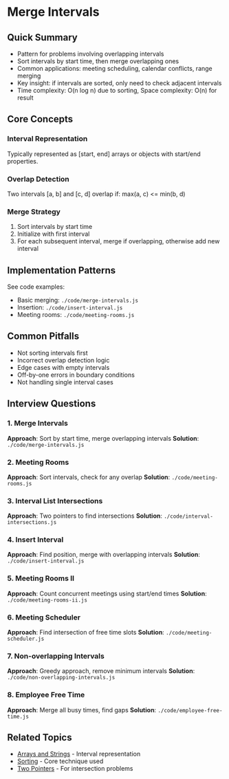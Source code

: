 # Merge Intervals

## Quick Summary
- Pattern for problems involving overlapping intervals
- Sort intervals by start time, then merge overlapping ones
- Common applications: meeting scheduling, calendar conflicts, range merging
- Key insight: if intervals are sorted, only need to check adjacent intervals
- Time complexity: O(n log n) due to sorting, Space complexity: O(n) for result

## Core Concepts

### Interval Representation
Typically represented as [start, end] arrays or objects with start/end properties.

### Overlap Detection
Two intervals [a, b] and [c, d] overlap if: max(a, c) <= min(b, d)

### Merge Strategy
1. Sort intervals by start time
2. Initialize with first interval
3. For each subsequent interval, merge if overlapping, otherwise add new interval

## Implementation Patterns
See code examples:
- Basic merging: `./code/merge-intervals.js`
- Insertion: `./code/insert-interval.js`
- Meeting rooms: `./code/meeting-rooms.js`

## Common Pitfalls
- Not sorting intervals first
- Incorrect overlap detection logic
- Edge cases with empty intervals
- Off-by-one errors in boundary conditions
- Not handling single interval cases

## Interview Questions

### 1. Merge Intervals
**Approach**: Sort by start time, merge overlapping intervals
**Solution**: `./code/merge-intervals.js`

### 2. Meeting Rooms
**Approach**: Sort intervals, check for any overlap
**Solution**: `./code/meeting-rooms.js`

### 3. Interval List Intersections
**Approach**: Two pointers to find intersections
**Solution**: `./code/interval-intersections.js`

### 4. Insert Interval
**Approach**: Find position, merge with overlapping intervals
**Solution**: `./code/insert-interval.js`

### 5. Meeting Rooms II
**Approach**: Count concurrent meetings using start/end times
**Solution**: `./code/meeting-rooms-ii.js`

### 6. Meeting Scheduler
**Approach**: Find intersection of free time slots
**Solution**: `./code/meeting-scheduler.js`

### 7. Non-overlapping Intervals
**Approach**: Greedy approach, remove minimum intervals
**Solution**: `./code/non-overlapping-intervals.js`

### 8. Employee Free Time
**Approach**: Merge all busy times, find gaps
**Solution**: `./code/employee-free-time.js`

## Related Topics
- [Arrays and Strings](../arrays-and-strings/README.md) - Interval representation
- [Sorting](../sorting/README.md) - Core technique used
- [Two Pointers](../two-pointers/README.md) - For intersection problems
